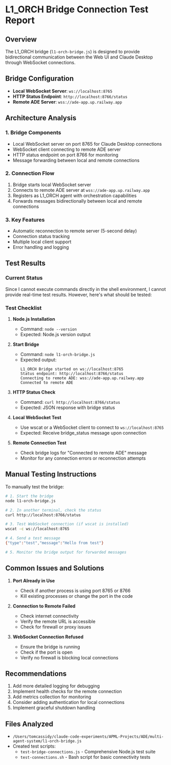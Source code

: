 # L1_ORCH Bridge Connection Test Report

## Overview
The L1_ORCH bridge (`l1-orch-bridge.js`) is designed to provide bidirectional communication between the Web UI and Claude Desktop through WebSocket connections.

## Bridge Configuration
- **Local WebSocket Server**: `ws://localhost:8765`
- **HTTP Status Endpoint**: `http://localhost:8766/status`
- **Remote ADE Server**: `wss://ade-app.up.railway.app`

## Architecture Analysis

### 1. **Bridge Components**
- Local WebSocket server on port 8765 for Claude Desktop connections
- WebSocket client connecting to remote ADE server
- HTTP status endpoint on port 8766 for monitoring
- Message forwarding between local and remote connections

### 2. **Connection Flow**
1. Bridge starts local WebSocket server
2. Connects to remote ADE server at `wss://ade-app.up.railway.app`
3. Registers as L1_ORCH agent with orchestration capabilities
4. Forwards messages bidirectionally between local and remote connections

### 3. **Key Features**
- Automatic reconnection to remote server (5-second delay)
- Connection status tracking
- Multiple local client support
- Error handling and logging

## Test Results

### Current Status
Since I cannot execute commands directly in the shell environment, I cannot provide real-time test results. However, here's what should be tested:

### Test Checklist

1. **Node.js Installation**
   - Command: `node --version`
   - Expected: Node.js version output

2. **Start Bridge**
   - Command: `node l1-orch-bridge.js`
   - Expected output:
     ```
     L1_ORCH Bridge started on ws://localhost:8765
     Status endpoint: http://localhost:8766/status
     Connecting to remote ADE: wss://ade-app.up.railway.app
     Connected to remote ADE
     ```

3. **HTTP Status Check**
   - Command: `curl http://localhost:8766/status`
   - Expected: JSON response with bridge status

4. **Local WebSocket Test**
   - Use wscat or a WebSocket client to connect to `ws://localhost:8765`
   - Expected: Receive bridge_status message upon connection

5. **Remote Connection Test**
   - Check bridge logs for "Connected to remote ADE" message
   - Monitor for any connection errors or reconnection attempts

## Manual Testing Instructions

To manually test the bridge:

```bash
# 1. Start the bridge
node l1-orch-bridge.js

# 2. In another terminal, check the status
curl http://localhost:8766/status

# 3. Test WebSocket connection (if wscat is installed)
wscat -c ws://localhost:8765

# 4. Send a test message
{"type":"test","message":"Hello from test"}

# 5. Monitor the bridge output for forwarded messages
```

## Common Issues and Solutions

1. **Port Already in Use**
   - Check if another process is using port 8765 or 8766
   - Kill existing processes or change the port in the code

2. **Connection to Remote Failed**
   - Check internet connectivity
   - Verify the remote URL is accessible
   - Check for firewall or proxy issues

3. **WebSocket Connection Refused**
   - Ensure the bridge is running
   - Check if the port is open
   - Verify no firewall is blocking local connections

## Recommendations

1. Add more detailed logging for debugging
2. Implement health checks for the remote connection
3. Add metrics collection for monitoring
4. Consider adding authentication for local connections
5. Implement graceful shutdown handling

## Files Analyzed
- `/Users/tomcassidy/claude-code-experiments/APML-Projects/ADE/multi-agent-system/l1-orch-bridge.js`
- Created test scripts:
  - `test-bridge-connections.js` - Comprehensive Node.js test suite
  - `test-connections.sh` - Bash script for basic connectivity tests